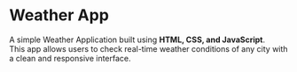 # Weather App

A simple Weather Application built using **HTML, CSS, and JavaScript**.  
This app allows users to check real-time weather conditions of any city with a clean and responsive interface.
